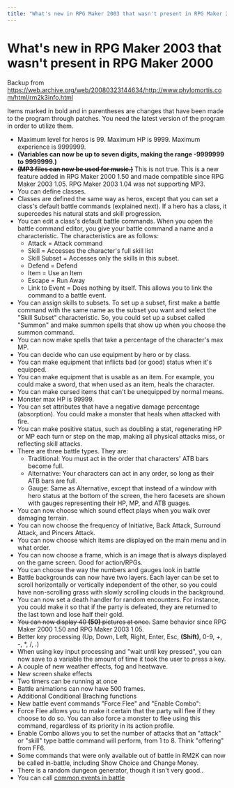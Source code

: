 ```yaml
---
title: "What's new in RPG Maker 2003 that wasn't present in RPG Maker 2000"
---
```

# What's new in RPG Maker 2003 that wasn't present in RPG Maker 2000

Backup from <https://web.archive.org/web/20080323144634/http://www.phylomortis.com/html/rm2k3info.html>

Items marked in bold and in parentheses are changes that have been made to the program through patches. You need the latest version of the program in order to utilize them.

-   Maximum level for heros is 99. Maximum HP is 9999. Maximum experience is 9999999.
-   **(Variables can now be up to seven digits, making the range -9999999 to 9999999.)**
-   <s>**(MP3 files can now be used for music.)**</s> This is not true. This is a new feature added in RPG Maker 2000 1.50 and made compatible since RPG Maker 2003 1.05. RPG Maker 2003 1.04 was not supporting MP3.
-   You can define classes.
-   Classes are defined the same way as heros, except that you can set a class's default battle commands (explained next). If a hero has a class, it supercedes his natural stats and skill progression.
-   You can edit a class's default battle commands. When you open the battle command editor, you give your battle command a name and a characteristic. The characteristics are as follows:
    -   Attack = Attack command
    -   Skill = Accesses the character's full skill list
    -   Skill Subset = Accesses only the skills in this subset.
    -   Defend = Defend
    -   Item = Use an Item
    -   Escape = Run Away
    -   Link to Event = Does nothing by itself. This allows you to link the command to a battle event.
-   You can assign skills to subsets. To set up a subset, first make a battle command with the same name as the subset you want and select the "Skill Subset" characteristic. So, you could set up a subset called "Summon" and make summon spells that show up when you choose the summon command.
-   You can now make spells that take a percentage of the character's max MP.
-   You can decide who can use equipment by hero or by class.
-   You can make equipment that inflicts bad (or good) status when it's equipped.
-   You can make equipment that is usable as an item. For example, you could make a sword, that when used as an item, heals the character.
-   You can make cursed items that can't be unequipped by normal means.
-   Monster max HP is 99999.
-   You can set attributes that have a negative damage percentage (absorption). You could make a monster that heals when attacked with fire.
-   You can make positive status, such as doubling a stat, regenerating HP or MP each turn or step on the map, making all physical attacks miss, or reflecting skill attacks.
-   There are three battle types. They are:
    -   Traditional: You must act in the order that characters' ATB bars become full.
    -   Alternative: Your characters can act in any order, so long as their ATB bars are full.
    -   Gauge: Same as Alternative, except that instead of a window with hero status at the bottom of the screen, the hero facesets are shown with gauges representing their HP, MP, and ATB guages.
-   You can now choose which sound effect plays when you walk over damaging terrain.
-   You can now choose the frequency of Initiative, Back Attack, Surround Attack, and Pincers Attack.
-   You can now choose which items are displayed on the main menu and in what order.
-   You can now choose a frame, which is an image that is always displayed on the game screen. Good for action/RPGs.
-   You can choose the way the numbers and gauges look in battle
-   Battle backgrounds can now have two layers. Each layer can be set to scroll horizontally or vertically independent of the other, so you could have non-scrolling grass with slowly scrolling clouds in the background.
-   You can now set a death handler for random encounters. For instance, you could make it so that if the party is defeated, they are returned to the last town and lose half their gold.
-   <s>You can now display 40 **(50)** pictures at once.</s> Same behavior since RPG Maker 2000 1.50 and RPG Maker 2003 1.05.
-   Better key processing (Up, Down, Left, Right, Enter, Esc, **(Shift)**, 0-9, +, -, \*, /, .)
-   When using key input processing and "wait until key pressed", you can now save to a variable the amount of time it took the user to press a key.
-   A couple of new weather effects, fog and heatwave.
-   New screen shake effects
-   Two timers can be running at once
-   Battle animations can now have 500 frames.
-   Additional Conditional Braching functions
-   New battle event commands "Force Flee" and "Enable Combo":
-   Force Flee allows you to make it certain that the party will flee if they choose to do so. You can also force a monster to flee using this command, regardless of its priority in its action profile.
-   Enable Combo allows you to set the number of attacks that an "attack" or "skill" type battle command will perform, from 1 to 8. Think "offering" from FF6.
-   Some commands that were only available out of battle in RM2K can now be called in-battle, including Show Choice and Change Money.
-   There is a random dungeon generator, though it isn't very good..
-   You can call [common events in battle](common-events-battle-2003)
